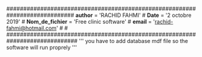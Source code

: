 ############################################################################
__author__               =      'RACHID FAHMI'                              #
__Date__                 =      '2 octobre 2019'                            #
__Nom_de_fichier__       =      'Free clinic software'                      #
__email__                =      'rachid-fahmi@hotmail.com'                  #
                                                                            #
#############################################################################
''' you have to add database mdf file so the software will run proprely '''
